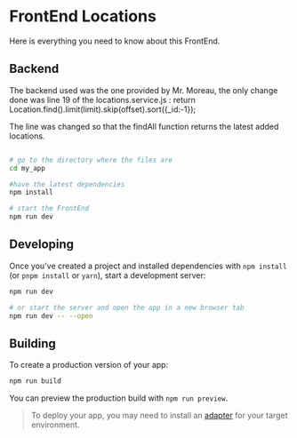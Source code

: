 # FrontEnd Locations

Here is everything you need to know about this FrontEnd.
## Backend

The backend used was the one provided by Mr. Moreau, the only change done was line 19 of the locations.service.js :
return Location.find().limit(limit).skip(offset).sort({_id:-1});

The line was changed so that the findAll function returns the latest added locations.

```bash

# go to the directory where the files are
cd my_app

#have the latest dependencies
npm install

# start the FrontEnd
npm run dev
```

## Developing

Once you've created a project and installed dependencies with `npm install` (or `pnpm install` or `yarn`), start a development server:

```bash
npm run dev

# or start the server and open the app in a new browser tab
npm run dev -- --open
```

## Building

To create a production version of your app:

```bash
npm run build
```

You can preview the production build with `npm run preview`.

> To deploy your app, you may need to install an [adapter](https://kit.svelte.dev/docs/adapters) for your target environment.
